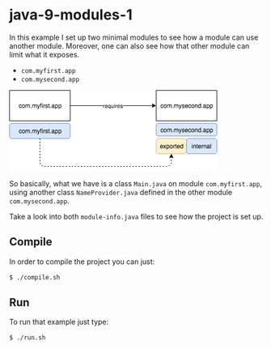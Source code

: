 # java-9-modules-1

In this example I set up two minimal modules to see how a module can use another module. Moreover, one can also see how that other module can limit what it exposes.

* `com.myfirst.app`
* `com.mysecond.app`

![](misc/java-9-modules-1.png)

So basically, what we have is a class `Main.java` on module `com.myfirst.app`, using another class `NameProvider.java` defined in the other module `com.mysecond.app`.

Take a look into both `module-info.java` files to see how the project is set up.

## Compile

In order to compile the project you can just:

```bash
$ ./compile.sh
```

## Run

To run that example just type:

```bash
$ ./run.sh
```